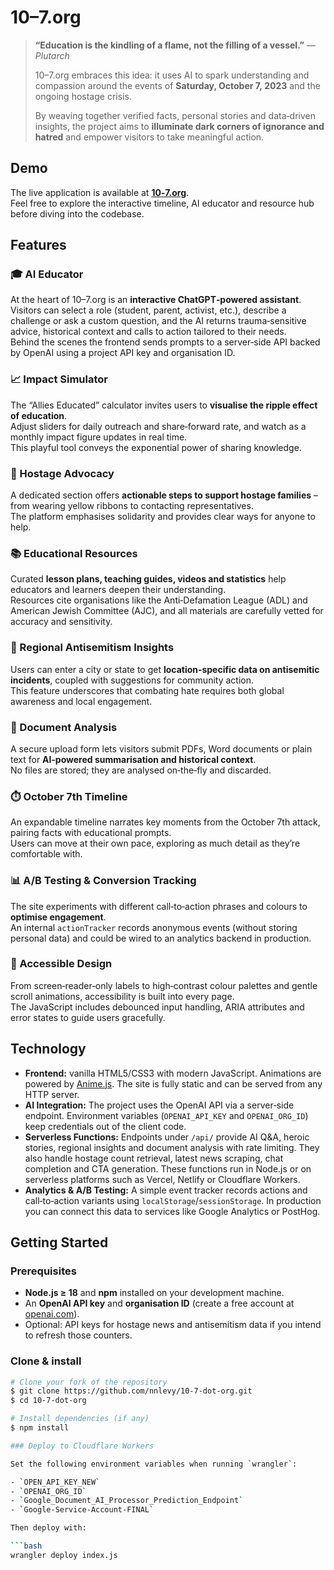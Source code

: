 # 10–7.org

> **“Education is the kindling of a flame, not the filling of a vessel.”** — *Plutarch*
> 
> 10–7.org embraces this idea: it uses AI to spark understanding and compassion around the events of **Saturday, October 7, 2023** and the ongoing hostage crisis.  
>
> By weaving together verified facts, personal stories and data‑driven insights, the project aims to **illuminate dark corners of ignorance and hatred** and empower visitors to take meaningful action.

## Demo

The live application is available at **[10‑7.org](https://10-7.org)**.  
Feel free to explore the interactive timeline, AI educator and resource hub before diving into the codebase.

## Features

### 🎓 AI Educator

At the heart of 10–7.org is an **interactive ChatGPT‑powered assistant**.  
Visitors can select a role (student, parent, activist, etc.), describe a challenge or ask a custom question, and the AI returns trauma‑sensitive advice, historical context and calls to action tailored to their needs.  
Behind the scenes the frontend sends prompts to a server‑side API backed by OpenAI using a project API key and organisation ID.

### 📈 Impact Simulator

The “Allies Educated” calculator invites users to **visualise the ripple effect of education**.  
Adjust sliders for daily outreach and share‑forward rate, and watch as a monthly impact figure updates in real time.  
This playful tool conveys the exponential power of sharing knowledge.

### 💛 Hostage Advocacy

A dedicated section offers **actionable steps to support hostage families** – from wearing yellow ribbons to contacting representatives.  
The platform emphasises solidarity and provides clear ways for anyone to help.

### 📚 Educational Resources

Curated **lesson plans, teaching guides, videos and statistics** help educators and learners deepen their understanding.  
Resources cite organisations like the Anti‑Defamation League (ADL) and American Jewish Committee (AJC), and all materials are carefully vetted for accuracy and sensitivity.

### 🧭 Regional Antisemitism Insights

Users can enter a city or state to get **location‑specific data on antisemitic incidents**, coupled with suggestions for community action.  
This feature underscores that combating hate requires both global awareness and local engagement.

### 📄 Document Analysis

A secure upload form lets visitors submit PDFs, Word documents or plain text for **AI‑powered summarisation and historical context**.  
No files are stored; they are analysed on‑the‑fly and discarded.

### ⏱️ October 7th Timeline

An expandable timeline narrates key moments from the October 7th attack, pairing facts with educational prompts.  
Users can move at their own pace, exploring as much detail as they’re comfortable with.

### 📊 A/B Testing & Conversion Tracking

The site experiments with different call‑to‑action phrases and colours to **optimise engagement**.  
An internal `actionTracker` records anonymous events (without storing personal data) and could be wired to an analytics backend in production.

### 🧠 Accessible Design

From screen‑reader‑only labels to high‑contrast colour palettes and gentle scroll animations, accessibility is built into every page.  
The JavaScript includes debounced input handling, ARIA attributes and error states to guide users gracefully.

## Technology

- **Frontend:** vanilla HTML5/CSS3 with modern JavaScript.  Animations are powered by [Anime.js](https://animejs.com).  The site is fully static and can be served from any HTTP server.  
- **AI Integration:** The project uses the OpenAI API via a server‑side endpoint.  Environment variables (`OPENAI_API_KEY` and `OPENAI_ORG_ID`) keep credentials out of the client code.  
- **Serverless Functions:** Endpoints under `/api/` provide AI Q&A, heroic stories, regional insights and document analysis with rate limiting. They also handle hostage count retrieval, latest news scraping, chat completion and CTA generation. These functions run in Node.js or on serverless platforms such as Vercel, Netlify or Cloudflare Workers.
- **Analytics & A/B Testing:** A simple event tracker records actions and call‑to‑action variants using `localStorage`/`sessionStorage`.  In production you can connect this data to services like Google Analytics or PostHog.

## Getting Started

### Prerequisites

- **Node.js ≥ 18** and **npm** installed on your development machine.
- An **OpenAI API key** and **organisation ID** (create a free account at [openai.com](https://openai.com)).
- Optional: API keys for hostage news and antisemitism data if you intend to refresh those counters.

### Clone & install

```bash
# Clone your fork of the repository
$ git clone https://github.com/nnlevy/10-7-dot-org.git
$ cd 10-7-dot-org

# Install dependencies (if any)
$ npm install

### Deploy to Cloudflare Workers

Set the following environment variables when running `wrangler`:

- `OPEN_API_KEY_NEW`
- `OPENAI_ORG_ID`
- `Google_Document_AI_Processor_Prediction_Endpoint`
- `Google-Service-Account-FINAL`

Then deploy with:

```bash
wrangler deploy index.js
```
